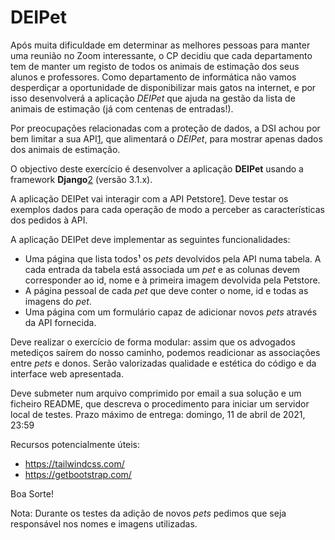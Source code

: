 # DEIPet
Após muita dificuldade em determinar as melhores pessoas para manter uma reunião no Zoom interessante, o CP decidiu que cada departamento tem de manter um registo de todos os animais de estimação dos seus alunos e professores. Como departamento de informática não vamos desperdiçar a oportunidade de disponibilizar mais gatos na internet, e por isso desenvolverá a aplicação *DEIPet* que ajuda na gestão da lista de animais de estimação (já com centenas de entradas!).

Por preocupações relacionadas com a proteção de dados, a DSI achou por bem limitar a sua API[1], que alimentará o *DEIPet*, para mostrar apenas dados dos animais de estimação.

O objectivo deste exercício é desenvolver a aplicação **DEIPet** usando a framework **Django**[2][3] (versão 3.1.x).

A aplicação DEIPet vai interagir com a API Petstore[1]. Deve testar os exemplos dados para cada operação de modo a perceber as características dos pedidos à API.

A aplicação DEIPet deve implementar as seguintes funcionalidades:
- Uma página que lista todos¹ os *pets* devolvidos pela API numa tabela. A cada entrada da tabela está associada um *pet* e as colunas devem corresponder ao id, nome e à primeira imagem devolvida pela Petstore.
- A página pessoal de cada *pet* que deve conter o nome, id e todas as imagens do *pet*.
- Uma página com um formulário capaz de adicionar novos *pets* através da API fornecida.

Deve realizar o exercício de forma modular: assim que os advogados metediços saírem do nosso caminho, podemos readicionar as associações entre *pets* e donos.
Serão valorizadas qualidade e estética do código e da interface web apresentada.

Deve submeter num arquivo comprimido por email a sua solução e um ficheiro README, que descreva o procedimento para iniciar um servidor local de testes.
Prazo máximo de entrega: domingo, 11 de abril de 2021, 23:59

Recursos potencialmente úteis:
- https://tailwindcss.com/
- https://getbootstrap.com/

Boa Sorte!

Nota: Durante os testes da adição de novos *pets* pedimos que seja responsável nos nomes e imagens utilizadas.

[1]: https://example.com/ 
[2]: https://www.djangoproject.com/
[3]: https://docs.djangoproject.com/en/3.1/intro/tutorial01/
